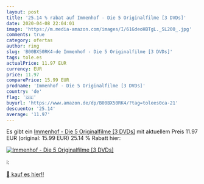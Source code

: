 ```yaml
---
layout: post
title: '25.14 % rabat auf Immenhof - Die 5 Originalfilme [3 DVDs]'
date: 2020-04-08 22:04:01
image: 'https://m.media-amazon.com/images/I/61GdeoHBTgL._SL200_.jpg'
comments: true
category: ofertas
author: ring
slug: 'B00BX50RK4-de Immenhof - Die 5 Originalfilme [3 DVDs]'
tags: tole.es
actualPrice: 11.97 EUR
currency: EUR
price: 11.97
comparePrice: 15.99 EUR
prodname: 'Immenhof - Die 5 Originalfilme [3 DVDs]'
country: 'de'
flag: '🇩🇪'
buyurl: 'https://www.amazon.de/dp/B00BX50RK4/?tag=tolees0ca-21'
descuento: '25.14'
average: '11.97'
---
```


Es gibt ein [Immenhof - Die 5 Originalfilme [3 DVDs]](https://www.amazon.de/dp/B00BX50RK4/?tag=tolees0ca-21) mit aktuellem Preis 11.97 EUR (original: 15.99 EUR) 25.14 % Rabatt hier:

[![Immenhof - Die 5 Originalfilme [3 DVDs]](https://m.media-amazon.com/images/I/61GdeoHBTgL._SL200_.jpg)](https://www.amazon.de/dp/B00BX50RK4/?tag=tolees0ca-21)

ℹ️:


[🛒 kauf es hier!!](https://www.amazon.de/dp/B00BX50RK4/?tag=tolees0ca-21)
